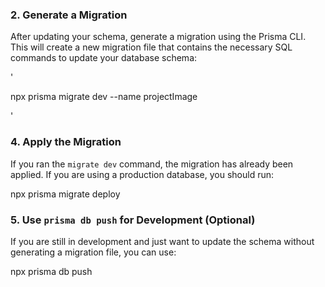 ### 2. Generate a Migration

After updating your schema, generate a migration using the Prisma CLI. This will create a new migration file that contains the necessary SQL commands to update your database schema:

'

npx prisma migrate dev --name projectImage

'

### 4. Apply the Migration

If you ran the `migrate dev` command, the migration has already been applied. If you are using a production database, you should run:

npx prisma migrate deploy

### 5. Use `prisma db push` for Development (Optional)

If you are still in development and just want to update the schema without generating a migration file, you can use:

npx prisma db push
